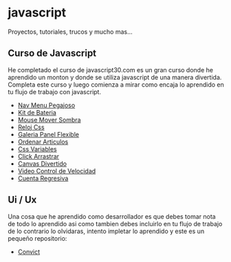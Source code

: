 # javascript

Proyectos, tutoriales, trucos y mucho mas...

## Curso de Javascript

He completado el curso de javascript30.com es un gran curso donde he aprendido un monton y donde se utiliza javascript de una manera divertida. Completa este curso y luego comienza a mirar como encaja lo aprendido en tu flujo de trabajo con javascript.

- [Nav Menu Pegajoso](https://github.com/nelsonacos/javascript/tree/master/js-nav-pegajoso)
- [Kit de Bateria](https://github.com/nelsonacos/javascript/tree/master/js-kit-de-bateria)
- [Mouse Mover Sombra](https://github.com/nelsonacos/javascript/tree/master/js-mouse-mover-sombra)
- [Reloj Css](https://github.com/nelsonacos/javascript/tree/master/js-css-reloj)
- [Galeria Panel Flexible](https://github.com/nelsonacos/javascript/tree/master/galeria-panel-flexible)
- [Ordenar Articulos](https://github.com/nelsonacos/javascript/tree/master/js-ordenar-articulos)
- [Css Variables](https://github.com/nelsonacos/javascript/tree/master/css-variables)
- [Click Arrastrar](https://github.com/nelsonacos/javascript/tree/master/js-click-arrastrar)
- [Canvas Divertido](https://github.com/nelsonacos/javascript/tree/master/js-divertido-canvas-html5)
- [Video Control de Velocidad](https://github.com/nelsonacos/javascript/tree/master/js-video-control-velocidad)
- [Cuenta Regresiva](https://github.com/nelsonacos/javascript/tree/master/js-tiempo-cuenta-regresiva)

## Ui / Ux

Una cosa que he aprendido como desarrollador es que debes tomar nota de todo lo aprendido asi como tambien debes incluirlo en tu flujo de trabajo de lo contrario lo olvidaras, intento impletar lo aprendido y este es un pequeño repositorio:

- [Convict](https://github.com/nelsonacos/ui/tree/master/convict)
